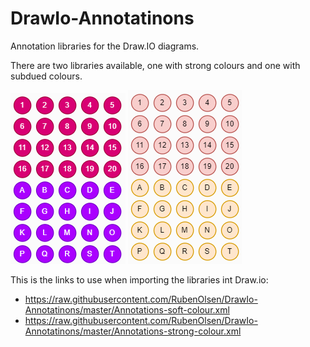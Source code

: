 # DrawIo-Annotatinons
Annotation libraries for the Draw.IO diagrams.

There are two libraries available, one with strong colours and one with subdued colours.

![Strong colours](./StrongColour.png)  ![Subdue colours](./SoftColour.png)


This is the links to use when importing the libraries int Draw.io: 
* https://raw.githubusercontent.com/RubenOlsen/DrawIo-Annotatinons/master/Annotations-soft-colour.xml
* https://raw.githubusercontent.com/RubenOlsen/DrawIo-Annotatinons/master/Annotations-strong-colour.xml


